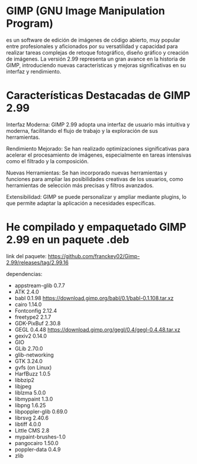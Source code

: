#  GIMP (GNU Image Manipulation Program) 
es un software de edición de imágenes de código abierto, muy popular entre profesionales y aficionados por su versatilidad y capacidad para realizar tareas complejas de retoque fotográfico, diseño gráfico y creación de imágenes. La versión 2.99 representa un gran avance en la historia de GIMP, introduciendo nuevas características y mejoras significativas en su interfaz y rendimiento.

# Características Destacadas de GIMP 2.99
Interfaz Moderna: GIMP 2.99 adopta una interfaz de usuario más intuitiva y moderna, facilitando el flujo de trabajo y la exploración de sus herramientas.

Rendimiento Mejorado: Se han realizado optimizaciones significativas para acelerar el procesamiento de imágenes, especialmente en tareas intensivas como el filtrado y la composición.

Nuevas Herramientas: Se han incorporado nuevas herramientas y funciones para ampliar las posibilidades creativas de los usuarios, como herramientas de selección más precisas y filtros avanzados.

Extensibilidad: GIMP se puede personalizar y ampliar mediante plugins, lo que permite adaptar la aplicación a necesidades específicas.

# He compilado y empaquetado GIMP 2.99 en un paquete .deb

link del paquete: https://github.com/franckey02/Gimp-2.99/releases/tag/2.99.16

dependencias:
- appstream-glib 0.7.7
- ATK 2.4.0
- babl 0.1.98 https://download.gimp.org/babl/0.1/babl-0.1.108.tar.xz
- cairo 1.14.0
- Fontconfig 2.12.4
- freetype2 2.1.7
- GDK-PixBuf 2.30.8
- GEGL 0.4.48 https://download.gimp.org/gegl/0.4/gegl-0.4.48.tar.xz
- gexiv2 0.14.0
- GIO
- GLib 2.70.0
- glib-networking
- GTK 3.24.0
- gvfs (on Linux)
- HarfBuzz 1.0.5
- libbzip2
- libjpeg
- liblzma 5.0.0
- libmypaint 1.3.0
- libpng 1.6.25
- libpoppler-glib 0.69.0
- librsvg 2.40.6
- libtiff 4.0.0
- Little CMS 2.8
- mypaint-brushes-1.0
- pangocairo 1.50.0
- poppler-data 0.4.9
- zlib

